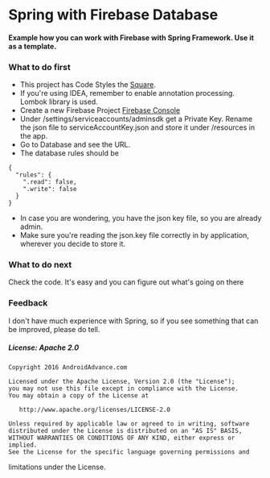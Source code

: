 Spring with Firebase Database
========================


#### Example how you can work with Firebase with Spring Framework. Use it as a template.


### What to do first

- This project has Code Styles the <a href="https://github.com/square/java-code-styles">Square</a>.
- If you're using IDEA, remember to enable annotation processing. Lombok library is used.
- Create a new Firebase Project <a href="https://console.firebase.google.com/">Firebase Console</a>
- Under /settings/serviceaccounts/adminsdk get a Private Key. Rename the json file to serviceAccountKey.json and store it under /resources in the app.
- Go to Database and see the URL.
- The database rules should be
~~~~
{
  "rules": {
    ".read": false,
    ".write": false
  }
}
~~~~
- In case you are wondering, you have the json key file, so you are already admin.
- Make sure you're reading the json.key file correctly in by application, wherever you decide to store it.


### What to do next

Check the code. It's easy and you can figure out what's going on there

 
### Feedback

I don't have much experience with Spring, so if you see something that can be improved, please do tell.

##### License: Apache 2.0

~~~~
Copyright 2016 AndroidAdvance.com

Licensed under the Apache License, Version 2.0 (the "License");
you may not use this file except in compliance with the License.
You may obtain a copy of the License at

   http://www.apache.org/licenses/LICENSE-2.0

Unless required by applicable law or agreed to in writing, software
distributed under the License is distributed on an "AS IS" BASIS,
WITHOUT WARRANTIES OR CONDITIONS OF ANY KIND, either express or implied.
See the License for the specific language governing permissions and
~~~~
limitations under the License.
